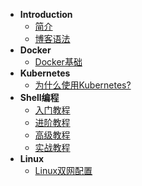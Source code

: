 * **Introduction**
  * [简介](README.md)
  * [博客语法](syntax.md)
* **Docker**
  * [Docker基础](/Docker/base/docker-base.md)
* **Kubernetes**
  * [为什么使用Kubernetes?](/Kubernetes/base/为什么使用Kubernetes.md)
* **Shell编程**
  * [入门教程](/Shell/base/)
  * [进阶教程](/Shell/base/)
  * [高级教程](/Shell/base/)
  * [实战教程](/Shell/practice/)
* **Linux**
  * [Linux双网配置](/Linux/Linux双网卡配置.md)